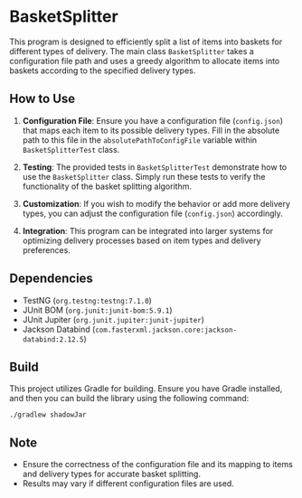 # BasketSplitter

This program is designed to efficiently split a list of items into baskets for different types of delivery. The main class `BasketSplitter` takes a configuration file path and uses a greedy algorithm to allocate items into baskets according to the specified delivery types.

## How to Use

1. **Configuration File**: Ensure you have a configuration file (`config.json`) that maps each item to its possible delivery types. Fill in the absolute path to this file in the `absolutePathToConfigFile` variable within `BasketSplitterTest` class.

2. **Testing**: The provided tests in `BasketSplitterTest` demonstrate how to use the `BasketSplitter` class. Simply run these tests to verify the functionality of the basket splitting algorithm.

3. **Customization**: If you wish to modify the behavior or add more delivery types, you can adjust the configuration file (`config.json`) accordingly.

4. **Integration**: This program can be integrated into larger systems for optimizing delivery processes based on item types and delivery preferences.

## Dependencies

- TestNG (`org.testng:testng:7.1.0`)
- JUnit BOM (`org.junit:junit-bom:5.9.1`)
- JUnit Jupiter (`org.junit.jupiter:junit-jupiter`)
- Jackson Databind (`com.fasterxml.jackson.core:jackson-databind:2.12.5`)

## Build

This project utilizes Gradle for building. Ensure you have Gradle installed, and then you can build the library using the following command:

```
./gradlew shadowJar
```

## Note

- Ensure the correctness of the configuration file and its mapping to items and delivery types for accurate basket splitting.
- Results may vary if different configuration files are used.